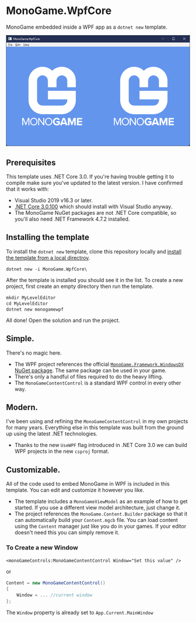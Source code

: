 # MonoGame.WpfCore

MonoGame embedded inside a WPF app as a `dotnet new` template.

![obligatory screenshot](.template.config/screenshot.png)

## Prerequisites

This template uses .NET Core 3.0. If you're having trouble getting it to compile make sure you've updated to the latest version. I have confirmed that it works with:

 - Visual Studio 2019 v16.3 or later.
 - [.NET Core 3.0.100](https://dotnet.microsoft.com/download/dotnet-core/3.0) which should install with Visual Studio anyway.
 - The MonoGame NuGet packages are not .NET Core compatible, so you'll also need .NET Framework 4.7.2 installed.

## Installing the template

To install the `dotnet new` template, clone this repository locally and [install the template from a local directroy](https://docs.microsoft.com/en-us/dotnet/core/tools/custom-templates#to-install-a-template-from-a-file-system-directory).

```
dotnet new -i MonoGame.WpfCore\
```

After the template is installed you should see it in the list. To create a new project, first create an empty directory then run the template.

```
mkdir MyLevelEditor
cd MyLevelEditor
dotnet new monogamewpf
```

All done! Open the solution and run the project.

## Simple.

There's no magic here.

 - The WPF project references the official [`MonoGame.Framework.WindowsDX` NuGet package](https://www.nuget.org/packages/MonoGame.Framework.WindowsDX/). The same package can be used in your game.
 - There's only a handful of files required to do the heavy lifting.
 - The `MonoGameContentControl` is a standard WPF control in every other way.

## Modern.

I've been using and refining the `MonoGameContentControl` in my own projects for many years. Everything else in this template was built from the ground up using the latest .NET technologies.

 - Thanks to the new `UseWPF` flag introduced in .NET Core 3.0 we can build WPF projects in the new `csproj` format.

## Customizable.

All of the code used to embed MonoGame in WPF is included in this template. You can edit and customize it however you like.

 - The template includes a `MonoGameViewModel` as an example of how to get started. If you use a different view model architecture, just change it.
 - The project references the `MonoGame.Content.Builder` package so that it can automatically build your `Content.mgcb` file. You can load content using the `Content` manager just like you do in your games. If your editor doesn't need this you can simply remove it.

### To Create a new Window

```xaml
<monoGameControls:MonoGameContentControl Window="Set this value" />
```
or
```csharp
Content = new MonoGameContentControl()
{
    Window = ... //current window
};
```
The `Window` property is already set to `App.Current.MainWindow`
